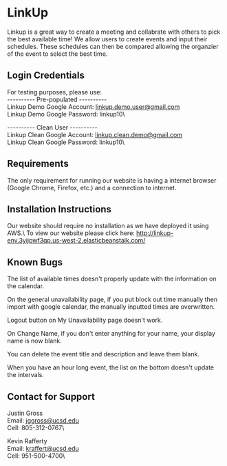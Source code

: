 # LinkUp
Linkup is a great way to create a meeting and collabrate with others to pick the best available time!
We allow users to create events and input their schedules. These schedules can then be compared allowing 
the organzier of the event to select the best time. 

## Login Credentials
For testing purposes, please use:\
  ---------- Pre-populated ----------\
  Linkup Demo Google Account: linkup.demo.user@gmail.com\
  Linkup Demo Google Password: linkup10\
  
  ---------- Clean User ----------\
  Linkup Clean Google Account: linkup.clean.demo@gmail.com\
  Linkup Clean Google Password: linkup10\
  
## Requirements
The only requirement for running our website is having a internet browser (Google Chrome, Firefox, etc.) and 
a connection to internet.

## Installation Instructions 
Our website should require no installation as we have deployed it using AWS.\ 
To view our website please click here: http://linkup-env.3yijpwf3qp.us-west-2.elasticbeanstalk.com/

## Known Bugs
The list of available times doesn't properly update with the information on the calendar.

On the general unavailability page, if you put block out time manually then import with google calendar,
the manually inputted times are overwritten. 

Logout button on My Unavailability page doesn't work. 

On Change Name, if you don't enter anything for your name, your display name is now blank.

You can delete the event title and description and leave them blank. 

When you have an hour long event, the list on the bottom doesn't update the intervals.

## Contact for Support
Justin Gross\
  Email: jggross@ucsd.edu\
  Cell: 805-312-0767\
  
Kevin Rafferty\
  Email: kraffert@ucsd.edu\
  Cell: 951-500-4700\
 


